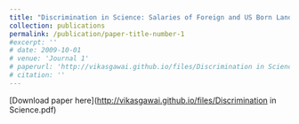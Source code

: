 ```yaml
---
title: "Discrimination in Science: Salaries of Foreign and US Born Land-Grant University Scientists"
collection: publications
permalink: /publication/paper-title-number-1
#excerpt: ''
# date: 2009-10-01
# venue: 'Journal 1'
# paperurl: 'http://vikasgawai.github.io/files/Discrimination in Science.pdf'
# citation: ''
---
```



[Download paper here](http://vikasgawai.github.io/files/Discrimination in Science.pdf)
